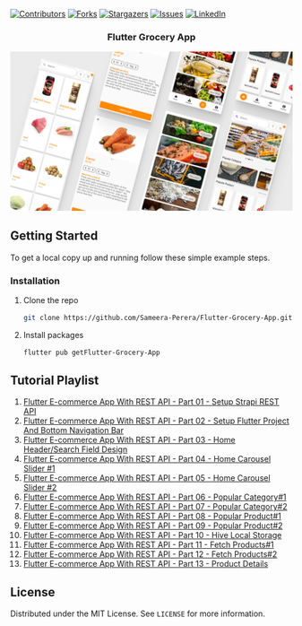 [![Contributors][contributors-shield]][contributors-url]
[![Forks][forks-shield]][forks-url]
[![Stargazers][stars-shield]][stars-url]
[![Issues][issues-shield]][issues-url]
[![LinkedIn][linkedin-shield]][linkedin-url]
<!-- PROJECT LOGO -->
<p align="center">
  <h3 align="center">Flutter Grocery App</h3>
</p>

[![Product Name Screen Shot][product-screenshot]](https://example.com)

<!-- GETTING STARTED -->
## Getting Started

To get a local copy up and running follow these simple example steps.

### Installation

1. Clone the repo
   ```sh
   git clone https://github.com/Sameera-Perera/Flutter-Grocery-App.git
   ```
2. Install packages
   ```sh
   flutter pub getFlutter-Grocery-App
   ```

## Tutorial Playlist
1. [Flutter E-commerce App With REST API - Part 01 - Setup Strapi REST API](https://youtu.be/TxVK2c3vJ0Y)
2. [Flutter E-commerce App With REST API - Part 02 - Setup Flutter Project And Bottom Navigation Bar](https://youtu.be/upg71WsUOfs)
3. [Flutter E-commerce App With REST API - Part 03 - Home Header/Search Field Design](https://youtu.be/0Oyt3Kh1nr0)
4. [Flutter E-commerce App With REST API - Part 04 - Home Carousel Slider #1](https://youtu.be/sQS_DAmQh2Y)
5. [Flutter E-commerce App With REST API - Part 05 -  Home Carousel Slider #2](https://youtu.be/lB4kf1zEKlU)
6. [Flutter E-commerce App With REST API - Part 06 - Popular Category#1](https://youtu.be/2nR4DuGcZGo)
7. [Flutter E-commerce App With REST API - Part 07 -  Popular Category#2](https://youtu.be/TFkJK8AEIRo)
8. [Flutter E-commerce App With REST API - Part 08 - Popular Product#1](https://youtu.be/ftgUbCOlGfc)
9. [Flutter E-commerce App With REST API - Part 09 - Popular Product#2](https://youtu.be/wv-q6_cjaQA)
10. [Flutter E-commerce App With REST API - Part 10 - Hive Local Storage](https://youtu.be/upaVsWpYmns)
11. [Flutter E-commerce App With REST API - Part 11 - Fetch Products#1](https://youtu.be/SlqLlIbasRU)
12. [Flutter E-commerce App With REST API - Part 12 - Fetch Products#2](https://youtu.be/hNH7nzMezjc)
13. [Flutter E-commerce App With REST API - Part 13 - Product Details](https://youtu.be/iQKqU0__o1o)

<!-- LICENSE -->
## License

Distributed under the MIT License. See `LICENSE` for more information.

<!-- MARKDOWN LINKS & IMAGES -->
<!-- https://www.markdownguide.org/basic-syntax/#reference-style-links -->
[contributors-shield]: https://img.shields.io/github/contributors/Sameera-Perera/Flutter-Grocery-App.svg?style=for-the-badge
[contributors-url]: https://github.com/Sameera-Perera/Flutter-Grocery-App/graphs/contributors
[forks-shield]: https://img.shields.io/github/forks/Sameera-Perera/Flutter-Grocery-App.svg?style=for-the-badge
[forks-url]: https://github.com/Sameera-Perera/Flutter-Grocery-App/network/members
[stars-shield]: https://img.shields.io/github/stars/Sameera-Perera/Flutter-Grocery-App.svg?style=for-the-badge
[stars-url]: https://github.com/Sameera-Perera/Flutter-Grocery-App/stargazers
[issues-shield]: https://img.shields.io/github/issues/Sameera-Perera/Flutter-Grocery-App.svg?style=for-the-badge
[issues-url]: https://github.com/Sameera-Perera/Flutter-Grocery-App/issues
[linkedin-shield]: https://img.shields.io/badge/-LinkedIn-black.svg?style=for-the-badge&logo=linkedin&colorB=555
[linkedin-url]: http://www.linkedin.com/in/sameera-perera-1148081b8
[product-screenshot]: screenshots/Preview.png
